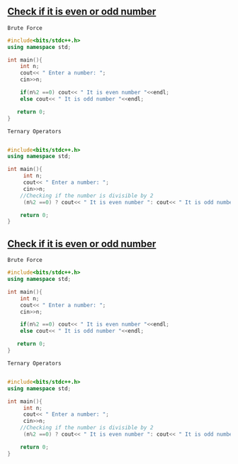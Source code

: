  ## [Check if it is even or odd number](https://prepinsta.com/cpp-program/to-check-whether-a-number-is-even-or-odd/)

 ```Brute Force```

 ```cpp
 #include<bits/stdc++.h>
using namespace std;

int main(){
     int n;
     cout<< " Enter a number: ";
     cin>>n;

     if(n%2 ==0) cout<< " It is even number "<<endl;
     else cout<< " It is odd number "<<endl;

    return 0;
}
```

```Ternary Operators```
``` cpp

#include<bits/stdc++.h>
using namespace std;

int main(){
     int n;
     cout<< " Enter a number: ";
     cin>>n;
    //Checking if the number is divisible by 2
     (n%2 ==0) ? cout<< " It is even number ": cout<< " It is odd number "<<endl;

    return 0;
}
```
 ## [Check if it is even or odd number](https://prepinsta.com/cpp-program/to-check-whether-a-number-is-even-or-odd/)

 ```Brute Force```

 ```cpp
 #include<bits/stdc++.h>
using namespace std;

int main(){
     int n;
     cout<< " Enter a number: ";
     cin>>n;

     if(n%2 ==0) cout<< " It is even number "<<endl;
     else cout<< " It is odd number "<<endl;

    return 0;
}
```

```Ternary Operators```
``` cpp

#include<bits/stdc++.h>
using namespace std;

int main(){
     int n;
     cout<< " Enter a number: ";
     cin>>n;
    //Checking if the number is divisible by 2
     (n%2 ==0) ? cout<< " It is even number ": cout<< " It is odd number "<<endl;

    return 0;
}
```

